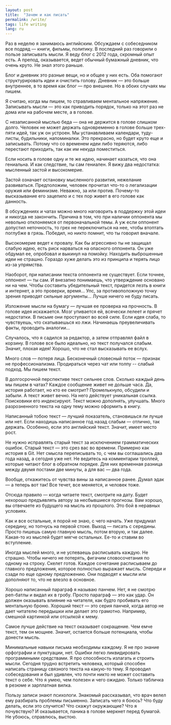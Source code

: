 ```yaml
---
layout: post
title:  "Зачем и как писать"
permalink: /write/
tags: life writing
lang: ru
---
```


Раз в неделю я занимаюсь английским. Обсуждаем с собеседником все подряд — книги,
фильмы, политику. В последний раз говорили о пользе записывать мысли. Я веду
блог с 2012 года, скромный опыт есть. А препод, оказывается, ведет обычный
бумажный дневник, что очень круто. Не знал этого раньше.

Блог и дневник это разные вещи, но и общее у них есть. Оба помогают
структурировать идеи и очистить голову. Дневник — это больше внутреннее, в то
время как блог — про внешнее. Но в обоих случаях мы пишем.

Я считаю, когда мы пишем, то стравливаем ментальное напряжение. Записывать мысли
— это как приводить порядок, только на этот раз не дома или на рабочем месте, а
в голове.

С незаписанной мыслью беда — она не держится в голове слишком долго. Человек не
может держать одновременно в голове больше трех-пяти идей, так уж он устроен. Мы
устанавливаем календари, туду-листы, будильники, напоминалки. Это прекрасно, но
будет круто еще и записывать. Потому что со временем идеи либо теряются, либо
перестают приходить, так как им некуда поместиться.

Если носить в голове одну и те же идею, начинает казаться, что она гениальна. И
как следствие, ты сам гениален. Я вижу два недостатка: мысленный застой и
высокомерие.

Застой означает остановку мысленного развития, нежелание
развиваться. Предположим, человек прочитал что-то о легализации оружия или
феминизме. Неважно, за или против. Почему-то высказывание его зацепило и с тех
пор живет в его голове как данность.

В обсуждениях и чатах можно много наговорить в поддержку этой идеи и никогда не
закончить. Причина в том, что при наличии оппонента мы невольно отклоняемся от
первоначальной темы. А уж если оппонент допустил неточность, то грех не
переключиться на нее, чтобы втоптать поглубже в грязь. Победил, но никто помнит,
что ты говорил вначале.

Высокомерие ведет к провалу. Как бы агрессивно ты не защищал слабую идею, есть
риск нарваться на опасного оппонента. Он уже обдумал ее, опробовал и выкинул на
помойку. Находить выброшенные идеи не страшно. Гораздо хуже делать это из
принципа и терять лицо из-за упрямства.

Наоборот, при написании текста оппонента не существует. Если точнее, оппонент —
ты сам. И внезапно понимаешь, что утверждение основано ни на чем. Чтобы
составить убедительный текст, придется лезть в книги и интернет, а это проверки,
время... Упс, за противоположную точку зрения приводят сильные
аргументы... Лучше ничего не буду писать.

Изложение мысли на бумагу — лучшая ее проверка на прочность. В голове идея
искажается. Мозг упивается ей, всячески лелеет и прячет недостатки. В письме они
проступают во всей силе. Если идея слаба, то чувствуешь, что скатываешься ко
лжи. Начинаешь преувеличивать факты, проводить аналогии...

Случалось, что я садился за редактор, а затем отправлял файл в корзину. В голове
все было идеально, но текст получался слабым. Значит, плохая идея! Хорошо, что
не стал высказывать ее вслух.

Много слов — потеря лица. Бесконечный словесный поток — признак не
профессионализма. Продираться через чат или толпу -- слабый подход. Мы пишем
текст.

В долгосрочной перспективе текст сильнее слов. Сколько каждый день мы пишем в
чатах? Каждое сообщение живет не дольше часа. Да, история работает, но кто ее
смотрит? Промелькнуло, обсудили и забыли. А текст живет вечно. На него действует
уникальная ссылка. Поисковики его индексируют. Текст можно дополнять,
улучшать. Много разрозненного текста на одну тему можно оформить в книгу.

Написанный тобою текст — лучший показатель, становишься ли лучше или нет. Если
находишь написанное год назад слабым — отлично, так держать. Особенно, если это
английский текст. Значит, имеет место рост.

Не нужно исправлять старый текст за исключением грамматических ошибок. Старый
текст — это срез вас во времени. Примерно как история в Git. Нет смысла
переписывать то, с чем вы соглашались два года назад, а сегодня уже нет. Не
ведитесь на комментарии троллей, которые читают блог в обратном порядке. Для них
временная разница между двумя постами две минуты, а для вас — два года.

Вообще, откажитесь от чувства вины за написанное ранее. Думал эдак — а теперь
вот так! Все течет, все меняется, и человек тоже.

Отсюда правило — когда читаете текст, смотрите на дату. Будет нехорошо
предъявлять автору за несбывшиеся прогнозы. Вам хорошо, вы отвечаете из будущего
на мысль из прошлого. Это бой в неравных условиях.

Как и все остальные, я порой не знаю, с чего начать. Уже придумал середину, но
топчусь на первой стоке. Выход — писать с середины. Просто пишешь самую главную
мысль, потом вторую, и так далее. Какая-то из мыслей будет мягче
остальных. Ее-то и ставим во вступление.

Иногда мыслей много, и не успеваешь расписывать каждую. Не страшно. Чтобы ничего
не потерять, фигачим словосочетания по одному на строку. Скелет готов. Каждое
сочетание расписываем до главного предложения, которое полностью выражает
мысль. Спереди и сзади по еще одному предложению. Они подводят к мысли или
дополняют то, что не влезло в основное.

Хорошо написанный параграф я называю панчем. Нет, я не смотрю реп-батлы и видал
их в гробу. Просто параграф — это как удар. Он должен оказывать влияние на
читателя, как будто пробивать его ментальную броню. Хороший текст — это серия
панчей, когда автор не дает читателю передышки или делает это
грамотно. Например, смешной картинкой или отсылкой к мему.

Самое лучше действие на текст оказывает сокращение. Чем емче текст, тем он
мощнее. Значит, остается больше потенциала, чтобы донести мысль.

Минимальные навыки письма необходимы каждому. Я не про знание орфографии и
пунктуации, нет. Ошибки легко ликвидировать программными средствами. Я про
способность излагать и строить мысли. Сегодня трудно встретить человека, который
способен написать страницу связного текста на какую-то тему. Я проводил
собеседования и был удивлен, что почти никто не может составить текст о
себе. Что я умею, чем полезен и чего ожидаю. Только табличка в резюме и
зарплатная вилка.

Пользу записи знают психологи. Знакомый рассказывал, что врач велел ему
разбирать проблемы письменно. Записать чего я боюсь? Что буду делать, если это
случится? Что скажут окружающие? Что я почувствую? И оказывается, паника в
голове меркнет перед бумагой. Не убоюсь, справлюсь, выстою.
